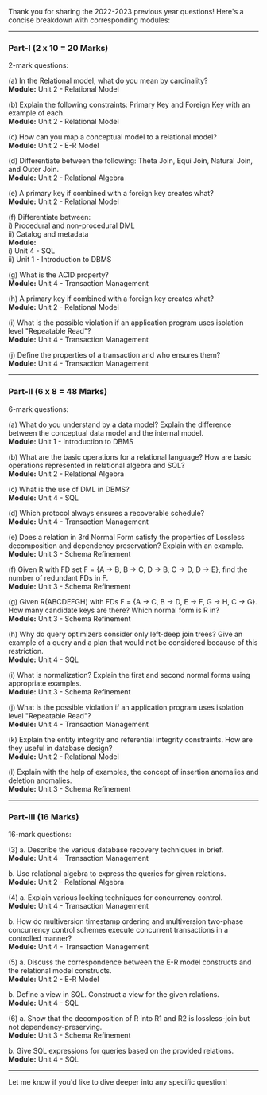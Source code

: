 Thank you for sharing the 2022-2023 previous year questions! Here's a concise breakdown with corresponding modules:

---

### **Part-I (2 x 10 = 20 Marks)**  
2-mark questions:

(a) In the Relational model, what do you mean by cardinality?  
**Module:** Unit 2 - Relational Model  

(b) Explain the following constraints: Primary Key and Foreign Key with an example of each.  
**Module:** Unit 2 - Relational Model  

(c) How can you map a conceptual model to a relational model?  
**Module:** Unit 2 - E-R Model  

(d) Differentiate between the following: Theta Join, Equi Join, Natural Join, and Outer Join.  
**Module:** Unit 2 - Relational Algebra  

(e) A primary key if combined with a foreign key creates what?  
**Module:** Unit 2 - Relational Model  

(f) Differentiate between:  
   i) Procedural and non-procedural DML  
   ii) Catalog and metadata  
**Module:**  
   i) Unit 4 - SQL  
   ii) Unit 1 - Introduction to DBMS  

(g) What is the ACID property?  
**Module:** Unit 4 - Transaction Management  

(h) A primary key if combined with a foreign key creates what?  
**Module:** Unit 2 - Relational Model  

(i) What is the possible violation if an application program uses isolation level "Repeatable Read"?  
**Module:** Unit 4 - Transaction Management  

(j) Define the properties of a transaction and who ensures them?  
**Module:** Unit 4 - Transaction Management  

---

### **Part-II (6 x 8 = 48 Marks)**  
6-mark questions:  

(a) What do you understand by a data model? Explain the difference between the conceptual data model and the internal model.  
**Module:** Unit 1 - Introduction to DBMS  

(b) What are the basic operations for a relational language? How are basic operations represented in relational algebra and SQL?  
**Module:** Unit 2 - Relational Algebra  

(c) What is the use of DML in DBMS?  
**Module:** Unit 4 - SQL  

(d) Which protocol always ensures a recoverable schedule?  
**Module:** Unit 4 - Transaction Management  

(e) Does a relation in 3rd Normal Form satisfy the properties of Lossless decomposition and dependency preservation? Explain with an example.  
**Module:** Unit 3 - Schema Refinement  

(f) Given R with FD set F = {A → B, B → C, D → B, C → D, D → E}, find the number of redundant FDs in F.  
**Module:** Unit 3 - Schema Refinement  

(g) Given R(ABCDEFGH) with FDs F = {A → C, B → D, E → F, G → H, C → G}. How many candidate keys are there? Which normal form is R in?  
**Module:** Unit 3 - Schema Refinement  

(h) Why do query optimizers consider only left-deep join trees? Give an example of a query and a plan that would not be considered because of this restriction.  
**Module:** Unit 4 - SQL  

(i) What is normalization? Explain the first and second normal forms using appropriate examples.  
**Module:** Unit 3 - Schema Refinement  

(j) What is the possible violation if an application program uses isolation level "Repeatable Read"?  
**Module:** Unit 4 - Transaction Management  

(k) Explain the entity integrity and referential integrity constraints. How are they useful in database design?  
**Module:** Unit 2 - Relational Model  

(l) Explain with the help of examples, the concept of insertion anomalies and deletion anomalies.  
**Module:** Unit 3 - Schema Refinement  

---

### **Part-III (16 Marks)**  
16-mark questions:  

(3) a. Describe the various database recovery techniques in brief.  
**Module:** Unit 4 - Transaction Management  

b. Use relational algebra to express the queries for given relations.  
**Module:** Unit 2 - Relational Algebra  

(4) a. Explain various locking techniques for concurrency control.  
**Module:** Unit 4 - Transaction Management  

b. How do multiversion timestamp ordering and multiversion two-phase concurrency control schemes execute concurrent transactions in a controlled manner?  
**Module:** Unit 4 - Transaction Management  

(5) a. Discuss the correspondence between the E-R model constructs and the relational model constructs.  
**Module:** Unit 2 - E-R Model  

b. Define a view in SQL. Construct a view for the given relations.  
**Module:** Unit 4 - SQL  

(6) a. Show that the decomposition of R into R1 and R2 is lossless-join but not dependency-preserving.  
**Module:** Unit 3 - Schema Refinement  

b. Give SQL expressions for queries based on the provided relations.  
**Module:** Unit 4 - SQL  

--- 

Let me know if you'd like to dive deeper into any specific question!
